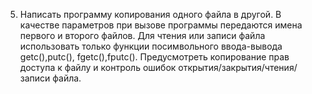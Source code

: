 5.	Написать программу копирования одного файла в другой. В качестве параметров при вызове программы передаются имена первого и второго файлов. Для чтения или записи файла использовать только функции посимвольного ввода-вывода getc(),putc(), fgetc(),fputc(). Предусмотреть копирование  прав доступа к файлу и контроль ошибок открытия/закрытия/чтения/записи файла.
